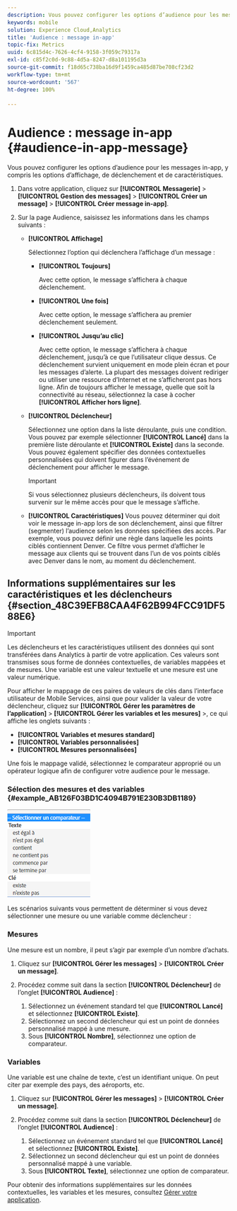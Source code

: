 ```yaml
---
description: Vous pouvez configurer les options d’audience pour les messages in-app, y compris les options d’affichage, de déclenchement et de caractéristiques.
keywords: mobile
solution: Experience Cloud,Analytics
title: 'Audience : message in-app'
topic-fix: Metrics
uuid: 6c815d4c-7626-4cf4-9158-3f059c79317a
exl-id: c85f2c0d-9c88-4d5a-8247-d8a101195d3a
source-git-commit: f18d65c738ba16d9f1459ca485d87be708cf23d2
workflow-type: tm+mt
source-wordcount: '567'
ht-degree: 100%

---
```


# Audience : message in-app {#audience-in-app-message}

Vous pouvez configurer les options d’audience pour les messages in-app, y compris les options d’affichage, de déclenchement et de caractéristiques.

1. Dans votre application, cliquez sur **[!UICONTROL Messagerie]** > **[!UICONTROL Gestion des messages]** > **[!UICONTROL Créer un message]** > **[!UICONTROL Créer message in-app]**.
1. Sur la page Audience, saisissez les informations dans les champs suivants :

   * **[!UICONTROL Affichage]**

      Sélectionnez l’option qui déclenchera l’affichage d’un message :

      * **[!UICONTROL Toujours]**

         Avec cette option, le message s’affichera à chaque déclenchement.

      * **[!UICONTROL Une fois]**

         Avec cette option, le message s’affichera au premier déclenchement seulement.

      * **[!UICONTROL Jusqu’au clic]**

         Avec cette option, le message s’affichera à chaque déclenchement, jusqu’à ce que l’utilisateur clique dessus. Ce déclenchement survient uniquement en mode plein écran et pour les messages d’alerte. La plupart des messages doivent rediriger ou utiliser une ressource d’Internet et ne s’afficheront pas hors ligne. Afin de toujours afficher le message, quelle que soit la connectivité au réseau, sélectionnez la case à cocher **[!UICONTROL Afficher hors ligne]**.
   * **[!UICONTROL Déclencheur]**

      Sélectionnez une option dans la liste déroulante, puis une condition. Vous pouvez par exemple sélectionner **[!UICONTROL Lancé]** dans la première liste déroulante et **[!UICONTROL Existe]** dans la seconde. Vous pouvez également spécifier des données contextuelles personnalisées qui doivent figurer dans l’événement de déclenchement pour afficher le message.

      >[!IMPORTANT]
      >
      >Si vous sélectionnez plusieurs déclencheurs, ils doivent tous survenir sur le même accès pour que le message s’affiche.

   * **[!UICONTROL Caractéristiques]**
Vous pouvez déterminer qui doit voir le message in-app lors de son déclenchement, ainsi que filtrer (segmenter) l’audience selon les données spécifiées des accès. Par exemple, vous pouvez définir une règle dans laquelle les points ciblés contiennent Denver. Ce filtre vous permet d’afficher le message aux clients qui se trouvent dans l’un de vos points ciblés avec Denver dans le nom, au moment du déclenchement.


## Informations supplémentaires sur les caractéristiques et les déclencheurs {#section_48C39EFB8CAA4F62B994FCC91DF588E6}

>[!IMPORTANT]
>
>Les déclencheurs et les caractéristiques utilisent des données qui sont transférées dans Analytics à partir de votre application. Ces valeurs sont transmises sous forme de données contextuelles, de variables mappées et de mesures. Une variable est une valeur textuelle et une mesure est une valeur numérique.

Pour afficher le mappage de ces paires de valeurs de clés dans l’interface utilisateur de Mobile Services, ainsi que pour valider la valeur de votre déclencheur, cliquez sur **[!UICONTROL Gérer les paramètres de l’application]** > **[!UICONTROL Gérer les variables et les mesures]** >, ce qui affiche les onglets suivants :

* **[!UICONTROL Variables et mesures standard]**
* **[!UICONTROL Variables personnalisées]**
* **[!UICONTROL Mesures personnalisées]**

Une fois le mappage validé, sélectionnez le comparateur approprié ou un opérateur logique afin de configurer votre audience pour le message.

### Sélection des mesures et des variables {#example_AB126F03BD1C4094B791E230B3DB1189}

![options de déclenchement](assets/custom_trigger_matcher_options.png)

Les scénarios suivants vous permettent de déterminer si vous devez sélectionner une mesure ou une variable comme déclencheur :

### Mesures

Une mesure est un nombre, il peut s’agir par exemple d’un nombre dʼachats.

1. Cliquez sur **[!UICONTROL Gérer les messages]** > **[!UICONTROL Créer un message]**.
1. Procédez comme suit dans la section **[!UICONTROL Déclencheur]** de l’onglet **[!UICONTROL Audience]** :

   1. Sélectionnez un événement standard tel que **[!UICONTROL Lancé]** et sélectionnez **[!UICONTROL Existe]**.
   1. Sélectionnez un second déclencheur qui est un point de données personnalisé mappé à une mesure.
   1. Sous **[!UICONTROL Nombre]**, sélectionnez une option de comparateur.

### Variables

Une variable est une chaîne de texte, c’est un identifiant unique. On peut citer par exemple des pays, des aéroports, etc.

1. Cliquez sur **[!UICONTROL Gérer les messages]** > **[!UICONTROL Créer un message]**.
1. Procédez comme suit dans la section **[!UICONTROL Déclencheur]** de l’onglet **[!UICONTROL Audience]** :

   1. Sélectionnez un événement standard tel que **[!UICONTROL Lancé]** et sélectionnez **[!UICONTROL Existe]**.
   1. Sélectionnez un second déclencheur qui est un point de données personnalisé mappé à une variable.
   1. Sous **[!UICONTROL Texte]**, sélectionnez une option de comparateur.

Pour obtenir des informations supplémentaires sur les données contextuelles, les variables et les mesures, consultez [Gérer votre application](/help/using/manage-apps/manage-apps.md).
